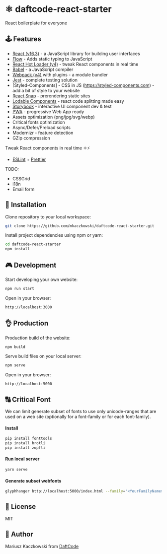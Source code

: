 # ⚛ daftcode-react-starter

React boilerplate for everyone

## 🕹 Features
* [React (v16.3)](https://reactjs.org) - a JavaScript library for building user interfaces
* [Flow](https://github.com/facebook/flow) - Adds static typing to JavaScript
* [React Hot Loader (v4)](https://github.com/gaearon/react-hot-loader) - tweak React components in real time
* [Babel](https://babeljs.io) - a JavaScript compiler
* [Webpack (v4)](https://webpack.js.org) with plugins - a module bundler
* [Jest](https://facebook.github.io/jest/) - complete testing solution
* [Styled-Components] - CSS in JS  (https://styled-components.com) - add a bit of style to your website
* [React Snap](https://github.com/stereobooster/react-snap) - prerendering static sites
* [Lodable Components](https://github.com/smooth-code/loadable-components) - react code splitting made easy
* [Storybook](https://github.com/storybooks/storybook) - interactive UI component dev & test
* [PWA](https://developers.google.com/web/progressive-web-apps/) - progressive Web App ready
* Assets optimization (png/jpg/svg/webp)
* Critical fonts optimization
* Async/Defer/Preload scripts
* Modernizr - feature detection
* GZip compression

Tweak React components in real time ⚛️⚡️
* [ESLint](https://eslint.org) + [Prettier](https://prettier.io)

TODO:
- CSSGrid
- i18n
- Email form

## 🔧 Installation

Clone repository to your local workspace:
```bash
git clone https://github.com/mkaczkowski/daftcode-react-starter.git
```

Install project dependencies using npm or yarn:

```bash
cd daftcode-react-starter
npm install
```

## 🎮 Development

Start developing your own website:

```bash
npm run start
```

Open in your browser:

```bash
http://localhost:3000
```

## 👌 Production

Production build of the website:

```bash
npm build
```

Serve build files on your local server:

```bash
npm serve
```

Open in your browser:

```bash
http://localhost:5000
```

## 🔠 Critical Font
We can limit generate subset of fonts to use only unicode-ranges that are used on a web site (optionally for a font-family or for each font-family).

#### Install
```bash
pip install fonttools
pip install brotli
pip install zopfli
```
#### Run local server
```bash
yarn serve
```

#### Generate subset webfonts
```bash
glyphhanger http://localhost:5000/index.html --family='<YourFamilyName>' --subset=build/*.ttf --css
```

## 📜 License

MIT

## 👨 Author

Mariusz Kaczkowski from [DaftCode](http://daftcode.pl)
